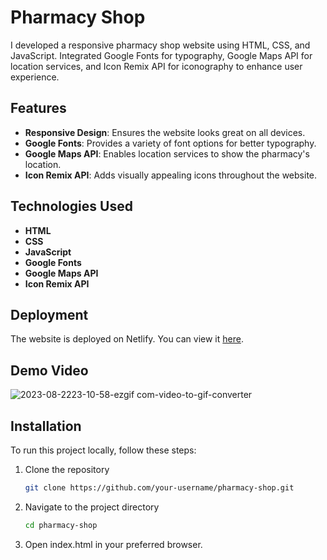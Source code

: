 # Pharmacy Shop

I developed a responsive pharmacy shop website using HTML, CSS, and JavaScript. Integrated Google Fonts for typography, Google Maps API for location services, and Icon Remix API for iconography to enhance user experience.

## Features

- **Responsive Design**: Ensures the website looks great on all devices.
- **Google Fonts**: Provides a variety of font options for better typography.
- **Google Maps API**: Enables location services to show the pharmacy's location.
- **Icon Remix API**: Adds visually appealing icons throughout the website.

## Technologies Used

- **HTML**
- **CSS**
- **JavaScript**
- **Google Fonts**
- **Google Maps API**
- **Icon Remix API**

## Deployment

The website is deployed on Netlify. You can view it [here](https://srs-pharmashop.netlify.app/).

## Demo Video



![2023-08-2223-10-58-ezgif com-video-to-gif-converter](https://github.com/sajithcode/test_6/assets/70060290/a77b5443-3c2b-4843-9285-47de60d7f412)




## Installation

To run this project locally, follow these steps:

1. Clone the repository
   ```bash
   git clone https://github.com/your-username/pharmacy-shop.git
   
2. Navigate to the project directory
   ```bash
   cd pharmacy-shop

3. Open index.html in your preferred browser.

   

